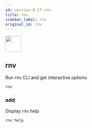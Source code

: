 ```yaml
---
id: version-0.27-rnv
title: rnv
sidebar_label: rnv
original_id: rnv
---
```


<img src="https://renative.org/img/ic_cli.png" width=50 height=50 />

## rnv

Run rnv CLI and get interactive options

```bash
rnv
```

### add

Display rnv help

```bash
rnv help
```
